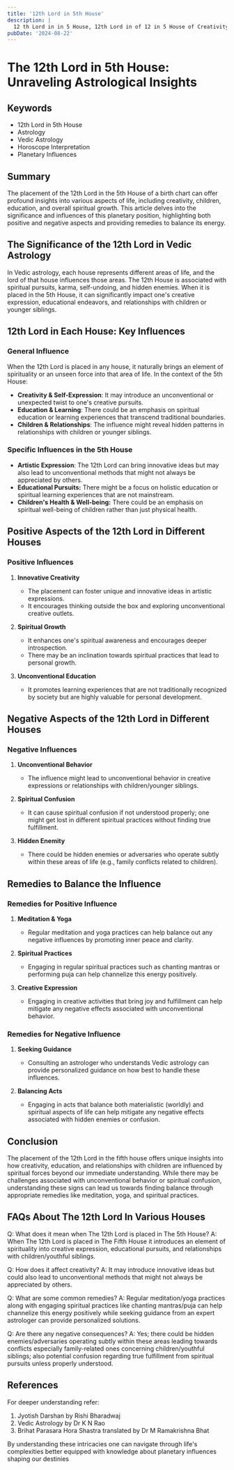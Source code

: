 ```yaml
---
title: '12th Lord in 5th House'
description: |
  12 th Lord in in 5 House, 12th Lord in of 12 in 5 House of Creativity in Vedic astrology
pubDate: '2024-08-22'
---
```


# The 12th Lord in 5th House: Unraveling Astrological Insights

## Keywords
- 12th Lord in 5th House
- Astrology
- Vedic Astrology
- Horoscope Interpretation
- Planetary Influences

## Summary
The placement of the 12th Lord in the 5th House of a birth chart can offer profound insights into various aspects of life, including creativity, children, education, and overall spiritual growth. This article delves into the significance and influences of this planetary position, highlighting both positive and negative aspects and providing remedies to balance its energy.

## The Significance of the 12th Lord in Vedic Astrology
In Vedic astrology, each house represents different areas of life, and the lord of that house influences those areas. The 12th House is associated with spiritual pursuits, karma, self-undoing, and hidden enemies. When it is placed in the 5th House, it can significantly impact one's creative expression, educational endeavors, and relationships with children or younger siblings.

## 12th Lord in Each House: Key Influences
### General Influence
When the 12th Lord is placed in any house, it naturally brings an element of spirituality or an unseen force into that area of life. In the context of the 5th House:
- **Creativity & Self-Expression**: It may introduce an unconventional or unexpected twist to one's creative pursuits.
- **Education & Learning**: There could be an emphasis on spiritual education or learning experiences that transcend traditional boundaries.
- **Children & Relationships**: The influence might reveal hidden patterns in relationships with children or younger siblings.

### Specific Influences in the 5th House
- **Artistic Expression**: The 12th Lord can bring innovative ideas but may also lead to unconventional methods that might not always be appreciated by others.
- **Educational Pursuits:** There might be a focus on holistic education or spiritual learning experiences that are not mainstream.
- **Children's Health & Well-being:** There could be an emphasis on spiritual well-being of children rather than just physical health.

## Positive Aspects of the 12th Lord in Different Houses
### Positive Influences
1. **Innovative Creativity**
   - The placement can foster unique and innovative ideas in artistic expressions.
   - It encourages thinking outside the box and exploring unconventional creative outlets.

2. **Spiritual Growth**
   - It enhances one's spiritual awareness and encourages deeper introspection.
   - There may be an inclination towards spiritual practices that lead to personal growth.

3. **Unconventional Education**
   - It promotes learning experiences that are not traditionally recognized by society but are highly valuable for personal development.

## Negative Aspects of the 12th Lord in Different Houses
### Negative Influences
1. **Unconventional Behavior**
   - The influence might lead to unconventional behavior in creative expressions or relationships with children/younger siblings.

2. **Spiritual Confusion**
   - It can cause spiritual confusion if not understood properly; one might get lost in different spiritual practices without finding true fulfillment.

3. **Hidden Enemity**
   - There could be hidden enemies or adversaries who operate subtly within these areas of life (e.g., family conflicts related to children).

## Remedies to Balance the Influence
### Remedies for Positive Influence
1. **Meditation & Yoga**
   - Regular meditation and yoga practices can help balance out any negative influences by promoting inner peace and clarity.

2. **Spiritual Practices**
   - Engaging in regular spiritual practices such as chanting mantras or performing puja can help channelize this energy positively.

3. **Creative Expression**
   - Engaging in creative activities that bring joy and fulfillment can help mitigate any negative effects associated with unconventional behavior.

### Remedies for Negative Influence
1. **Seeking Guidance**
   - Consulting an astrologer who understands Vedic astrology can provide personalized guidance on how best to handle these influences.

2. **Balancing Acts**
   - Engaging in acts that balance both materialistic (worldly) and spiritual aspects of life can help mitigate any negative effects associated with hidden enemies or confusion.

## Conclusion
The placement of the 12th Lord in the fifth house offers unique insights into how creativity, education, and relationships with children are influenced by spiritual forces beyond our immediate understanding. While there may be challenges associated with unconventional behavior or spiritual confusion, understanding these signs can lead us towards finding balance through appropriate remedies like meditation, yoga, and spiritual practices.

## FAQs About The 12th Lord In Various Houses
Q: What does it mean when The 12th Lord is placed in The 5th House?
A: When The 12th Lord is placed in The Fifth House it introduces an element of spirituality into creative expression, educational pursuits, and relationships with children/youthful siblings.

Q: How does it affect creativity?
A: It may introduce innovative ideas but could also lead to unconventional methods that might not always be appreciated by others.

Q: What are some common remedies?
A: Regular meditation/yoga practices along with engaging spiritual practices like chanting mantras/puja can help channelize this energy positively while seeking guidance from an expert astrologer can provide personalized solutions.

Q: Are there any negative consequences?
A: Yes; there could be hidden enemies/adversaries operating subtly within these areas leading towards conflicts especially family-related ones concerning children/youthful siblings; also potential confusion regarding true fulfillment from spiritual pursuits unless properly understood.


## References
For deeper understanding refer:
1) Jyotish Darshan by Rishi Bharadwaj
2) Vedic Astrology by Dr K N Rao
3) Brihat Parasara Hora Shastra translated by Dr M Ramakrishna Bhat

By understanding these intricacies one can navigate through life's complexities better equipped with knowledge about planetary influences shaping our destinies